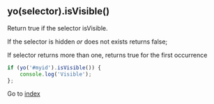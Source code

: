 ## yo(selector).isVisible()

Return true if the selector isVisible. 

If the selector is hidden *or* does not exists returns false; 

If selector returns more than one, returns true for the first occurrence

```javascript
if (yo('#myid').isVisible()) {
    console.log('Visible');
};
```

Go to [index](index.md)